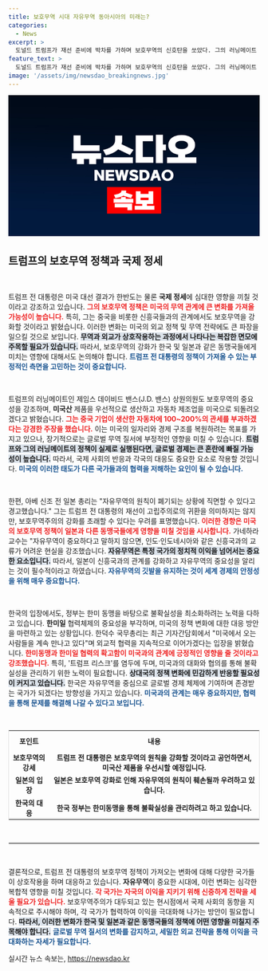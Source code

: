 ```yaml
---
title: 보호무역 시대 자유무역 동아시아의 미래는?
categories:
  - News
excerpt: >
  도널드 트럼프가 재선 준비에 박차를 가하며 보호무역의 신호탄을 쏘았다. 그의 러닝메이트 밴스는 글로벌 무역을 경계하며 미국산 제품 생산을 강조, 한국과 일본은 불안감 속에서 협력 체제를 강화해야 할 상황이다.
feature_text: >
  도널드 트럼프가 재선 준비에 박차를 가하며 보호무역의 신호탄을 쏘았다. 그의 러닝메이트 밴스는 글로벌 무역을 경계하며 미국산 제품 생산을 강조, 한국과 일본은 불안감 속에서 협력 체제를 강화해야 할 상황이다.
image: '/assets/img/newsdao_breakingnews.jpg'
---
```


<p><img src="/assets/img/newsdao_breakingnews.jpg" alt="pcversion 속보" /></p>

<h2 data-ke-size="size26">트럼프의 보호무역 정책과 국제 정세</h2>

<p data-ke-size="size16">&nbsp;</p>

<p>트럼프 전 대통령은 미국 대선 결과가 한반도는 물론 <b>국제 정세</b>에 심대한 영향을 끼칠 것이라고 강조하고 있습니다. <b><span style="color: #ee2323;">그의 보호무역 정책은 미국의 무역 관계에 큰 변화를 가져올 가능성이 높습니다.</span></b> 특히, 그는 중국을 비롯한 신흥국들과의 관계에서도 보호무역을 강화할 것이라고 밝혔습니다. 이러한 변화는 미국의 외교 정책 및 무역 전략에도 큰 파장을 일으킬 것으로 보입니다. <b><span style="background-color: #21538527;">무역과 외교가 상호작용하는 과정에서 나타나는 복잡한 면모에 주목할 필요가 있습니다.</span></b> 따라서, 보호무역의 강화가 한국 및 일본과 같은 동맹국들에게 미치는 영향에 대해서도 논의해야 합니다. <b><span style="color: #1a5490;">트럼프 전 대통령의 정책이 가져올 수 있는 부정적인 측면을 고민하는 것이 중요합니다.</span></b></p>

<p data-ke-size="size16">&nbsp;</p>

<p>트럼프의 러닝메이트인 제임스 데이비드 밴스(J.D. 밴스) 상원의원도 보호무역의 중요성을 강조하며, <b>미국산</b> 제품을 우선적으로 생산하고 자동차 제조업을 미국으로 되돌려오겠다고 밝혔습니다. <b><span style="color: #ee2323;">그는 중국 기업이 생산한 자동차에 100~200%의 관세를 부과하겠다는 강경한 주장을 했습니다.</span></b> 이는 미국의 일자리와 경제 구조를 복원하려는 목표를 가지고 있으나, 장기적으로는 글로벌 무역 질서에 부정적인 영향을 미칠 수 있습니다. <b><span style="background-color: #21538527;">트럼프와 그의 러닝메이트의 정책이 실제로 실행된다면, 글로벌 경제는 큰 혼란에 빠질 가능성이 높습니다.</span></b> 따라서, 국제 사회의 반응과 각국의 대응도 중요한 요소로 작용할 것입니다. <b><span style="color: #1a5490;">미국의 이러한 태도가 다른 국가들과의 협력을 저해하는 요인이 될 수 있습니다.</span></b></p>

<p data-ke-size="size16">&nbsp;</p>

<p>한편, 아베 신조 전 일본 총리는 "자유무역의 원칙이 폐기되는 상황에 직면할 수 있다고 경고했습니다." 그는 트럼프 전 대통령의 재선이 고립주의로의 귀환을 의미하지는 않지만, 보호무역주의의 강화를 초래할 수 있다는 우려를 표명했습니다. <b><span style="color: #ee2323;">이러한 경향은 미국의 보호무역 정책이 일본과 다른 동맹국들에게 영향을 미칠 것임을 시사합니다.</span></b> 가네하라 교수는 "자유무역이 중요하다고 말하지 않으면, 인도·인도네시아와 같은 신흥국과의 교류가 어려운 현실을 강조했습니다. <b><span style="background-color: #21538527;">자유무역은 특정 국가의 정치적 이익을 넘어서는 중요한 요소입니다.</span></b> 따라서, 일본이 신흥국과의 관계를 강화하고 자유무역의 중요성을 알리는 것이 필수적이라고 하였습니다. <b><span style="color: #1a5490;">자유무역의 깃발을 유지하는 것이 세계 경제의 안정성을 위해 매우 중요합니다.</span></b></p>

<p data-ke-size="size16">&nbsp;</p>

<p>한국의 입장에서도, 정부는 한미 동맹을 바탕으로 불확실성을 최소화하려는 노력을 다하고 있습니다. <b>한미일</b> 협력체제의 중요성을 부각하며, 미국의 정책 변화에 대한 대응 방안을 마련하고 있는 상황입니다. 한덕수 국무총리는 최근 기자간담회에서 "미국에서 오는 사람들을 계속 만나고 있다"며 외교적 협력을 지속적으로 이어가겠다는 입장을 밝혔습니다. <b><span style="color: #ee2323;">한미동맹과 한미일 협력의 확고함이 미국과의 관계에 긍정적인 영향을 줄 것이라고 강조했습니다.</span></b> 특히, '트럼프 리스크'를 염두에 두며, 미국과의 대화와 협의를 통해 불확실성을 관리하기 위한 노력이 필요합니다. <b><span style="background-color: #21538527;">상대국의 정책 변화에 민감하게 반응할 필요성이 커지고 있습니다.</span></b> 한국은 자유무역을 중심으로 글로벌 경제 체제에 기여하며 존경받는 국가가 되겠다는 방향성을 가지고 있습니다. <b><span style="color: #1a5490;">미국과의 관계는 매우 중요하지만, 협력을 통해 문제를 해결해 나갈 수 있다고 보입니다.</span></b></p>

<p data-ke-size="size16">&nbsp;</p>

<table style="width: 100%; border: 1px solid #ddd;">
    <tr>
        <td style="border-collapse: collapse; text-align: center; height: 36px;"><b>포인트</b></td>
        <td style="border-collapse: collapse; text-align: center; height: 36px;"><b>내용</b></td>
    </tr>
    <tr>
        <td style="text-align: center; height: 17px;"><b>보호무역의 강세</b></td>
        <td style="text-align: center; height: 17px;"><b>트럼프 전 대통령은 보호무역의 원칙을 강화할 것이라고 공언하면서, 미국산 제품을 우선시할 예정입니다.</b></td>
    </tr>
    <tr>
        <td style="text-align: center; height: 17px;"><b>일본의 입장</b></td>
        <td style="text-align: center; height: 17px;"><b>일본은 보호무역 강화로 인해 자유무역의 원칙이 훼손될까 우려하고 있습니다.</b></td>
    </tr>
    <tr>
        <td style="text-align: center; height: 17px;"><b>한국의 대응</b></td>
        <td style="text-align: center; height: 17px;"><b>한국 정부는 한미동맹을 통해 불확실성을 관리하려고 하고 있습니다.</b></td>
    </tr>
</table>

<p data-ke-size="size16">&nbsp;</p>

<hr style="border: 1px solid #ddd;"/>

<p data-ke-size="size16">&nbsp;</p>

<p>결론적으로, 트럼프 전 대통령의 보호무역 정책이 가져오는 변화에 대해 다양한 국가들이 상호작용을 하며 대응하고 있습니다. <b>자유무역</b>이 중요한 시대에, 이런 변화는 심각한 복합적 영향을 미칠 것입니다. <b><span style="color: #ee2323;">각 국가는 자국의 이익을 지키기 위해 신중하게 전략을 세울 필요가 있습니다.</span></b> 보호무역주의가 대두되고 있는 현시점에서 국제 사회의 동향을 지속적으로 주시해야 하며, 각 국가가 협력하여 이익을 극대화해 나가는 방안이 필요합니다. <b><span style="background-color: #21538527;">따라서, 이러한 변화가 한국 및 일본과 같은 동맹국들의 정책에 어떤 영향을 미칠지 주목해야 합니다.</span></b> <b><span style="color: #1a5490;">글로벌 무역 질서의 변화를 감지하고, 세밀한 외교 전략을 통해 이익을 극대화하는 자세가 필요합니다.</span></b></p>
실시간 뉴스 속보는, <a href="https://newsdao.kr" rel="dofollow">https://newsdao.kr</a>



